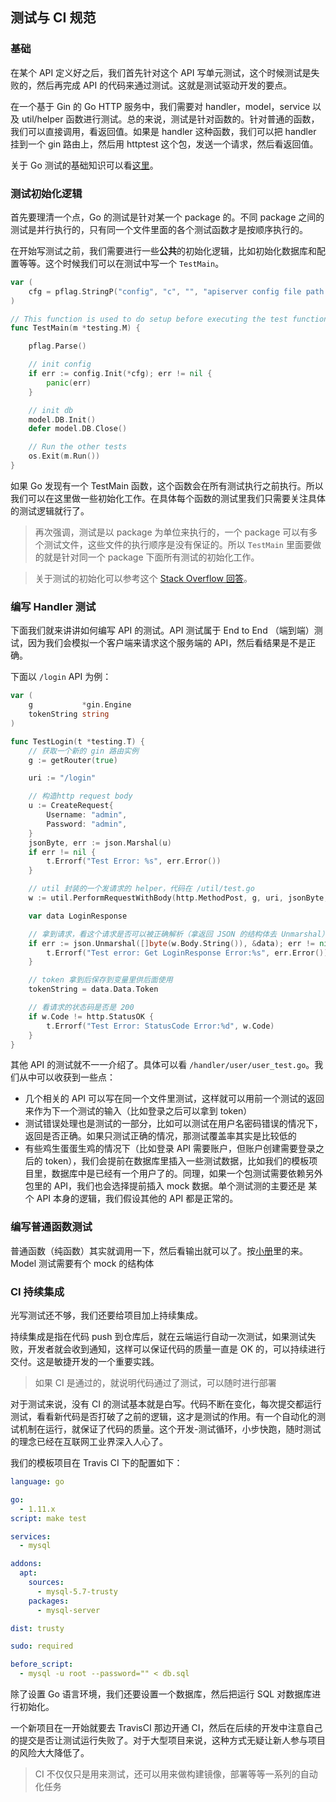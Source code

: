 ## 测试与 CI 规范

### 基础

在某个 API 定义好之后，我们首先针对这个 API 写单元测试，这个时候测试是失败的，然后再完成 API 的代码来通过测试。这就是测试驱动开发的要点。

在一个基于 Gin 的 Go HTTP 服务中，我们需要对 handler，model，service 以及 util/helper 函数进行测试。总的来说，测试是针对函数的。针对普通的函数，我们可以直接调用，看返回值。如果是 handler 这种函数，我们可以把 handler 挂到一个 gin 路由上，然后用 httptest 这个包，发送一个请求，然后看返回值。

关于 Go 测试的基础知识可以看[这里](https://static.muxixyz.com/test.pdf)。

### 测试初始化逻辑

首先要理清一个点，Go 的测试是针对某一个 package 的。不同 package 之间的测试是并行执行的，只有同一个文件里面的各个测试函数才是按顺序执行的。

在开始写测试之前，我们需要进行一些**公共**的初始化逻辑，比如初始化数据库和配置等等。这个时候我们可以在测试中写一个 `TestMain`。

```go
var (
	cfg = pflag.StringP("config", "c", "", "apiserver config file path.")
)

// This function is used to do setup before executing the test functions
func TestMain(m *testing.M) {

	pflag.Parse()

	// init config
	if err := config.Init(*cfg); err != nil {
		panic(err)
	}

	// init db
	model.DB.Init()
	defer model.DB.Close()

	// Run the other tests
	os.Exit(m.Run())
}

```

如果 Go 发现有一个 TestMain 函数，这个函数会在所有测试执行之前执行。所以我们可以在这里做一些初始化工作。在具体每个函数的测试里我们只需要关注具体的测试逻辑就行了。

> 再次强调，测试是以 package 为单位来执行的，一个 package 可以有多个测试文件，这些文件的执行顺序是没有保证的。所以 `TestMain` 里面要做的就是针对同一个 package 下面所有测试的初始化工作。

> 关于测试的初始化可以参考这个 [Stack Overflow 回答](https://stackoverflow.com/questions/23729790/how-can-i-do-test-setup-using-the-testing-package-in-go)。

### 编写 Handler 测试

下面我们就来讲讲如何编写 API 的测试。API 测试属于 End to End （端到端）测试，因为我们会模拟一个客户端来请求这个服务端的 API，然后看结果是不是正确。

下面以 `/login` API 为例：

```go
var (
	g           *gin.Engine
	tokenString string
)

func TestLogin(t *testing.T) {
	// 获取一个新的 gin 路由实例
	g := getRouter(true)

	uri := "/login"

	// 构造http request body
	u := CreateRequest{
		Username: "admin",
		Password: "admin",
	}
	jsonByte, err := json.Marshal(u)
	if err != nil {
		t.Errorf("Test Error: %s", err.Error())
	}

	// util 封装的一个发请求的 helper，代码在 /util/test.go
	w := util.PerformRequestWithBody(http.MethodPost, g, uri, jsonByte, "")

	var data LoginResponse

	// 拿到请求，看这个请求是否可以被正确解析（拿返回 JSON 的结构体去 Unmarshal）
	if err := json.Unmarshal([]byte(w.Body.String()), &data); err != nil {
		t.Errorf("Test error: Get LoginResponse Error:%s", err.Error())
	}

	// token 拿到后保存到变量里供后面使用
	tokenString = data.Data.Token

    // 看请求的状态码是否是 200
	if w.Code != http.StatusOK {
		t.Errorf("Test Error: StatusCode Error:%d", w.Code)
	}
}
```

其他 API 的测试就不一一介绍了。具体可以看 `/handler/user/user_test.go`。我们从中可以收获到一些点：

+ 几个相关的 API 可以写在同一个文件里测试，这样就可以用前一个测试的返回来作为下一个测试的输入（比如登录之后可以拿到 token）
+ 测试错误处理也是测试的一部分，比如可以测试在用户名密码错误的情况下，返回是否正确。如果只测试正确的情况，那测试覆盖率其实是比较低的
+ 有些鸡生蛋蛋生鸡的情况下（比如登录 API 需要账户，但账户创建需要登录之后的 token），我们会提前在数据库里插入一些测试数据，比如我们的模板项目里，数据库中是已经有一个用户了的。同理，如果一个包测试需要依赖另外包里的 API，我们也会选择提前插入 mock 数据。单个测试测的主要还是 某个 API 本身的逻辑，我们假设其他的 API 都是正常的。

### 编写普通函数测试

普通函数（纯函数）其实就调用一下，然后看输出就可以了。按[小册](https://static.muxixyz.com/test.pdf)里的来。Model 测试需要有个 mock 的结构体

### CI 持续集成

光写测试还不够，我们还要给项目加上持续集成。

持续集成是指在代码 push 到仓库后，就在云端运行自动一次测试，如果测试失败，开发者就会收到通知，这样可以保证代码的质量一直是 OK 的，可以持续进行交付。这是敏捷开发的一个重要实践。

> 如果 CI 是通过的，就说明代码通过了测试，可以随时进行部署

对于测试来说，没有 CI 的测试基本就是白写。代码不断在变化，每次提交都运行测试，看看新代码是否打破了之前的逻辑，这才是测试的作用。有一个自动化的测试机制在运行，就保证了代码的质量。这个开发-测试循环，小步快跑，随时测试的理念已经在互联网工业界深入人心了。

我们的模板项目在 Travis CI 下的配置如下：

```yml
language: go

go:
  - 1.11.x
script: make test

services:
  - mysql

addons:
  apt:
    sources:
      - mysql-5.7-trusty
    packages:
      - mysql-server

dist: trusty

sudo: required

before_script:
  - mysql -u root --password="" < db.sql
```

除了设置 Go 语言环境，我们还要设置一个数据库，然后把运行 SQL 对数据库进行初始化。

一个新项目在一开始就要去 TravisCI 那边开通 CI，然后在后续的开发中注意自己的提交是否让测试运行失败了。对于大型项目来说，这种方式无疑让新人参与项目的风险大大降低了。

> CI 不仅仅只是用来测试，还可以用来做构建镜像，部署等等一系列的自动化任务